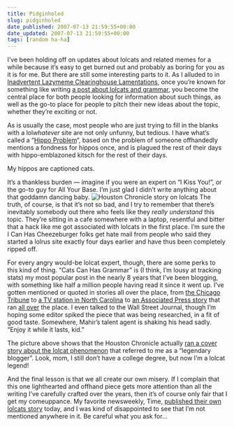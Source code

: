 ```yaml
---
title: Pidginholed
slug: pidginholed
date_published: 2007-07-13 21:59:55+00:00
date_updated: 2007-07-13 21:59:55+00:00
tags: [random ha-ha]
---
```

I’ve been holding off on updates about lolcats and related memes for a while because it’s easy to get burned out and probably as boring for you as it is for me. But there are still some interesting parts to it. As I alluded to in [Inadvertent Lazymeme Clearinghouse Lamentations](/2007/05/inadvertent-lazymeme-clearinghouse-lamentations.html), once you’re known for something like writing [a post about lolcats and grammar](/2007/04/cats-can-has-gr.html), you become the central place for both people looking for information about such things, as well as the go-to place for people to pitch their new ideas about the topic, whether they’re exciting or not.

As is usually the case, most people who are just trying to fill in the blanks with a lol*whatever* site are not only unfunny, but tedious. I have what’s called a “[Hippo Problem](http://www.chicagotribune.com/features/lifestyle/q/chi-0603_collect_jumpjun03,1,aa7516299.story?ctrack=1&amp;cset=true)“, based on the problem of someone offhandedly mentions a fondness for hippos once, and is plagued the rest of their days with hippo-emblazoned kitsch for the rest of their days.

My hippos are captioned cats.

It’s a thankless burden — imagine if you were an expert on “I Kiss You!”, or the go-to guy for All Your Base. I’m just glad I didn’t write anything about that goddamn dancing baby.
![Houston Chronicle story on lolcats](/images/chron-lolcats.jpg) The truth, of course, is that it’s not so bad, and I try to remember that there’s inevitably somebody out there who feels like they *really understand* this topic. They’re sitting in a cafe somewhere with a laptop, resentful and bitter that a hack like me got associated with lolcats in the first place. I’m sure the I Can Has Cheezeburger folks get hate mail from people who said they started a lolrus site exactly four days earlier and have thus been completely ripped off.

For every angry would-be lolcat expert, though, there are some perks to this kind of thing. “Cats Can Has Grammar” is (I think, I’m lousy at tracking stats) my most popular post in the nearly 8 years that I’ve been blogging, with something like half a million people having read it since it went up. I’ve gotten mentioned or quoted in stories all over the place, from [the Chicago Tribune](http://www.chicagotribune.com/technology/reviews/chi-0627lolcat_filljun27,1,1127089.story?coll=chi-technologyreviews-hed) to [a TV station in North Carolina](http://www.wral.com/business/blogpost/1528387/) to [an Associated Press story](http://www.heraldtribune.com/article/20070630/FEATURES/70630006) that ran [all over](http://www.elpasotimes.com/business/ci_6278244) the place. I even talked to the Wall Street Journal, though I’m hoping some editor spiked the piece that was being researched, in a fit of good taste. Somewhere, Mahir’s talent agent is shaking his head sadly. “Enjoy it while it lasts, kid.”

The picture above shows that the Houston Chronicle actually [ran a cover story about the lolcat phenomenon](http://www.chron.com/disp/story.mpl/business/silverman/4862013.html) that referred to me as a “legendary blogger”. Look, mom, I still don’t have a college degree, but now I’m a lolcat legend!

And the final lesson is that we all create our own misery. If I complain that this one lighthearted and offhand piece gets more attention than all the writing I’ve carefully crafted over the years, then it’s of course only fair that I get my comeuppance. My favorite newsweekly, Time, [published their own lolcats story](http://www.time.com/time/magazine/article/0,9171,1642897,00.html) today, and I was kind of disappointed to see that I’m not mentioned anywhere in it. Be careful what you ask for…
